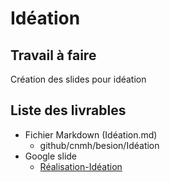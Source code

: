 # Idéation

## Travail à faire 
Création des slides pour idéation

## Liste des livrables 
 - Fichier Markdown (Idéation.md)
   - github/cnmh/besion/Idéation
 - Google slide 
   - [Réalisation-Idéation](https://docs.google.com/presentation/d/1_Wn0GhI7n8HYMf7YXykncFZYXF2LLXGurMjyrB4rtPo/edit)
 
